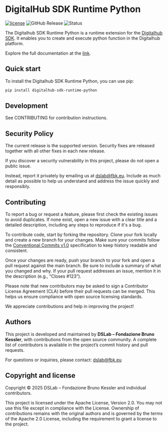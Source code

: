 # DigitalHub SDK Runtime Python

[![license](https://img.shields.io/badge/license-Apache%202.0-blue)](https://github.com/scc-digitalhub/digitalhub-sdk-runtime-python/LICENSE) ![GitHub Release](https://img.shields.io/github/v/release/scc-digitalhub/digitalhub-sdk-runtime-python)
![Status](https://img.shields.io/badge/status-stable-gold)

The Digitalhub SDK Runtime Python is a runtime extension for the [Digitalhub SDK](https://github.com/scc-digitalhub/digitalhub-sdk). It enables you to create and execute python function in the Digitalhub platform.

Explore the full documentation at the [link](https://scc-digitalhub.github.io/sdk-docs/runtimes/python/1-overview/).

## Quick start

To install the Digitalhub SDK Runtime Python, you can use pip:

```bash
pip install digitalhub-sdk-runtime-python
```

## Development

See CONTRIBUTING for contribution instructions.

## Security Policy

The current release is the supported version. Security fixes are released together with all other fixes in each new release.

If you discover a security vulnerability in this project, please do not open a public issue.

Instead, report it privately by emailing us at dslab@fbk.eu. Include as much detail as possible to help us understand and address the issue quickly and responsibly.

## Contributing

To report a bug or request a feature, please first check the existing issues to avoid duplicates. If none exist, open a new issue with a clear title and a detailed description, including any steps to reproduce if it's a bug.

To contribute code, start by forking the repository. Clone your fork locally and create a new branch for your changes. Make sure your commits follow the [Conventional Commits v1.0](https://www.conventionalcommits.org/en/v1.0.0/) specification to keep history readable and consistent.

Once your changes are ready, push your branch to your fork and open a pull request against the main branch. Be sure to include a summary of what you changed and why. If your pull request addresses an issue, mention it in the description (e.g., “Closes #123”).

Please note that new contributors may be asked to sign a Contributor License Agreement (CLA) before their pull requests can be merged. This helps us ensure compliance with open source licensing standards.

We appreciate contributions and help in improving the project!

## Authors

This project is developed and maintained by **DSLab – Fondazione Bruno Kessler**, with contributions from the open source community. A complete list of contributors is available in the project’s commit history and pull requests.

For questions or inquiries, please contact: [dslab@fbk.eu](mailto:dslab@fbk.eu)

## Copyright and license

Copyright © 2025 DSLab – Fondazione Bruno Kessler and individual contributors.

This project is licensed under the Apache License, Version 2.0.
You may not use this file except in compliance with the License. Ownership of contributions remains with the original authors and is governed by the terms of the Apache 2.0 License, including the requirement to grant a license to the project.
